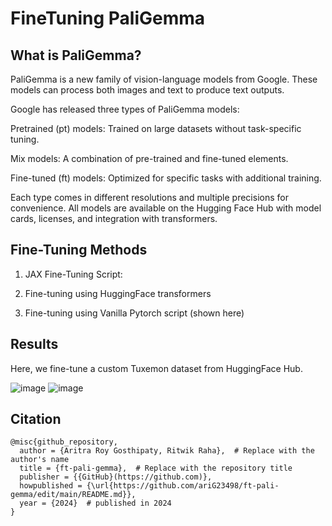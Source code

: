 # FineTuning PaliGemma

## What is PaliGemma?

PaliGemma is a new family of vision-language models from Google. These models can process both images and text to produce text outputs.

Google has released three types of PaliGemma models:

Pretrained (pt) models: Trained on large datasets without task-specific tuning.

Mix models: A combination of pre-trained and fine-tuned elements.

Fine-tuned (ft) models: Optimized for specific tasks with additional training.

Each type comes in different resolutions and multiple precisions for convenience. All models are available on the Hugging Face Hub with model cards, licenses, and integration with transformers.


## Fine-Tuning Methods

1. JAX Fine-Tuning Script:

2. Fine-tuning using HuggingFace transformers

3. Fine-tuning using Vanilla Pytorch script (shown here)

## Results

Here, we fine-tune a custom Tuxemon dataset from HuggingFace Hub.

![image](https://github.com/ariG23498/ft-pali-gemma/assets/44690292/67d47985-ec4a-4e3f-ac45-d2474cf988d4)
![image](https://github.com/ariG23498/ft-pali-gemma/assets/44690292/81c7ed90-9377-49e3-ad2c-4d680d350b67)

## Citation

```
@misc{github_repository,
  author = {Aritra Roy Gosthipaty, Ritwik Raha},  # Replace with the author's name
  title = {ft-pali-gemma},  # Replace with the repository title
  publisher = {{GitHub}(https://github.com)},
  howpublished = {\url{https://github.com/ariG23498/ft-pali-gemma/edit/main/README.md}},
  year = {2024}  # published in 2024
}
```
